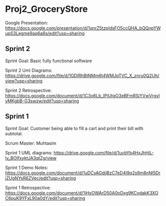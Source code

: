 # Proj2_GroceryStore

Google Presentation: https://docs.google.com/presentation/d/1qnrZ5tzpIdsFO5ccQHA_bQQnpYWupS3Legme9aq6a6s/edit?usp=sharing

## Sprint 2

Sprint Goal: Basic fully functional software

Sprint 2 Uml Diagrams: https://drive.google.com/file/d/1GDIRhBtNMm6t4WMJpTVC_X_znru0Q2Uh/view?usp=sharing

Sprint 2 Retrospective: https://docs.google.com/document/d/1C3o6Lb_IPiUtgO3eBFmRSjYVwVrgylyMKgbB-G3swzw/edit?usp=sharing

## Sprint 1

Sprint Goal: Customer being able to fill a cart and print their bill with subtotal.

Scrum Master: Muhtasim

Sprint 1 UML diagrams: https://drive.google.com/file/d/1uybYb4HxJhHiL-lv_BOIfxyktJA3qtZg/view

Sprint 1 Demo Notes: https://docs.google.com/document/d/1uDCyAGdjjBzC7eD4I9q2s9m8nNl5DrjZUgNYsR6ZVec/edit?usp=sharing

Sprint 1 Retrospective: https://docs.google.com/document/d/1jHxOWArD50A0oDxg9KCvdakK3XOC6puK9YFxL90a0dY/edit?usp=sharing



